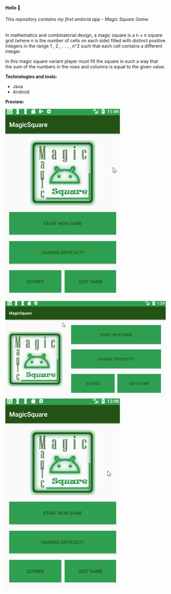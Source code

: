 #### Hello :wave:

###### This repository contains my first andorid app - Magic Square Game.
In mathematics and combinatorial design, a magic square is a n × n square grid (where n is the number of cells on each side) filled with distinct positive integers in the range 1 , 2 , . . . , n^2 such that each cell contains a different integer. 

In this magic square variant player must fill the square in such a way that the sum of the numbers in the rows and columns is equal to the given value.

**Technologies and tools:**
- Java
- Android

**Preview:**

<img src="app/src/test/java/preview/Android1.gif?raw=true" >

<img src="app/src/test/java/preview/Android3.gif?raw=true" >

<img src="app/src/test/java/preview/Android2.gif?raw=true" >
